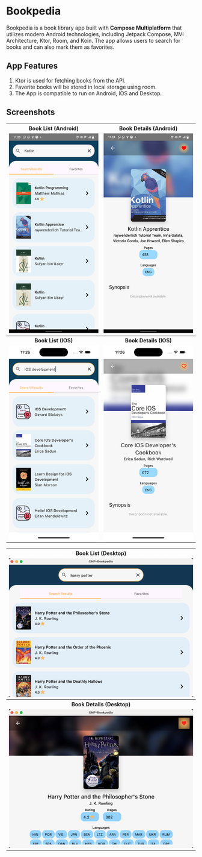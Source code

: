 
# Bookpedia

Bookpedia is a book library app built with <b>Compose Multiplatform</b> that utilizes modern Android technologies, including Jetpack Compose, MVI Architecture, Ktor, Room, and Koin. The app allows users to search for books and can also mark them as favorites.

## App Features
1. Ktor is used for fetching books from the API.
2. Favorite books will be stored in local storage using room.
3. The App is compatible to run on Android, IOS and Desktop.
   

## Screenshots

<table>
  <tr>
     <th>Book List (Android)</th>
     <th>Book Details (Android)</th>
  </tr>
    <tr>
      <td><img src="https://github.com/JahangirJadi/CMP-Bookpedia/blob/main/screenshots/android_list.png" width="250px"</td>
      <td><img src="https://github.com/JahangirJadi/CMP-Bookpedia/blob/main/screenshots/android_details.png" width="250px"</td>
  </tr>

   <tr>
     <th>Book List (IOS)</th>
     <th>Book Details (IOS)</th>
  </tr>
    <tr>
      <td><img src="https://github.com/JahangirJadi/CMP-Bookpedia/blob/main/screenshots/ios_list.png" width="250px"</td>
      <td><img src="https://github.com/JahangirJadi/CMP-Bookpedia/blob/main/screenshots/ios_details.png" width="250px"</td>
  </tr>


</table>

<table>


  <tr>
     <th>Book List (Desktop)</th>
  </tr>
    <tr>
      <td><img src="https://github.com/JahangirJadi/CMP-Bookpedia/blob/main/screenshots/desktop_list.png" width="500px"</td>
  </tr>

<tr>
     <th>Book Details (Desktop)</th>
  </tr>
    <tr>
      <td><img src="https://github.com/JahangirJadi/CMP-Bookpedia/blob/main/screenshots/desktop_details.png" width="500px"</td>
  </tr>
  
</table>
